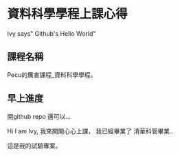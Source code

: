 # 資料科學學程上課心得
Ivy says" Github's Hello World"

## 課程名稱
Pecu的厲害課程_資料科學學程。

## 早上進度
開github repo 還可以...

Hi I am Ivy, 我來開開心心上課， 我已經畢業了 清華科管畢業..      


這是我的試驗專案。
